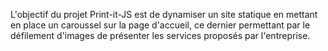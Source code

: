 L'objectif du projet Print-it-JS est de dynamiser un site statique en mettant en place un caroussel sur la page d'accueil, ce dernier permettant par le défilement d'images de présenter les services proposés par l'entreprise.
